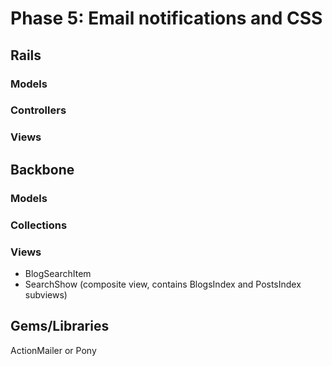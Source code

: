 # Phase 5: Email notifications and CSS

## Rails
### Models

### Controllers

### Views

## Backbone
### Models

### Collections

### Views
* BlogSearchItem
* SearchShow (composite view, contains BlogsIndex and PostsIndex subviews)

## Gems/Libraries
ActionMailer or Pony
